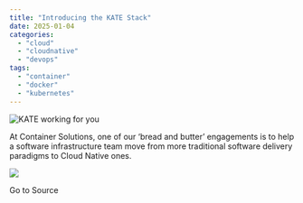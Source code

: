 ```yaml
---
title: "Introducing the KATE Stack"
date: 2025-01-04
categories: 
  - "cloud"
  - "cloudnative"
  - "devops"
tags: 
  - "container"
  - "docker"
  - "kubernetes"
---
```


![KATE working for you](https://blog.container-solutions.com/hubfs/kate.png)

At Container Solutions, one of our ‘bread and butter’ engagements is to help a software infrastructure team move from more traditional software delivery paradigms to Cloud Native ones.

![](https://track.hubspot.com/__ptq.gif?a=2252258&k=14&r=https%3A%2F%2Fblog.container-solutions.com%2Fintroducing-the-kate-stack&bu=https%253A%252F%252Fblog.container-solutions.com&bvt=rss)

Go to Source
